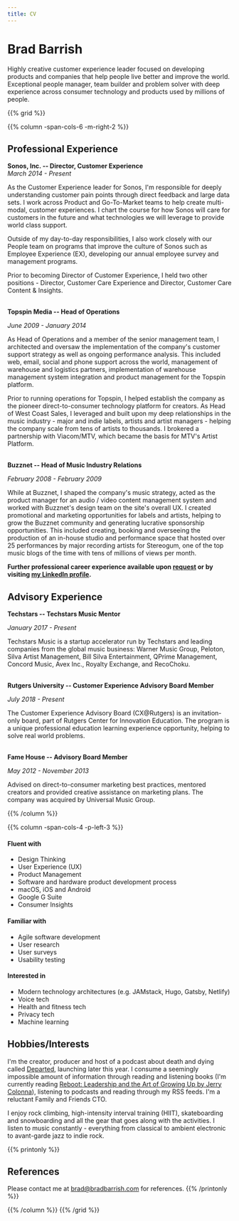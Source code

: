 ```yaml
---
title: CV
---
```


# Brad Barrish

Highly creative customer experience leader focused on developing products and companies that help people live better and improve the world. Exceptional people manager, team builder and problem solver with deep experience across consumer technology and products used by millions of people.

{{% grid %}}

{{% column -span-cols-6 -m-right-2 %}}

## Professional Experience

**Sonos, Inc. -- Director, Customer Experience** <br/>
_March 2014 - Present_

As the Customer Experience leader for Sonos, I'm responsible for deeply understanding customer pain points through direct feedback and large data sets. I work across Product and Go-To-Market teams to help create multi-modal, customer experiences. I chart the course for how Sonos will care for customers in the future and what technologies we will leverage to provide world class support.

Outside of my day-to-day responsibilities, I also work closely with our People team on programs that improve the culture of Sonos such as Employee Experience (EX), developing our annual employee survey and management programs.

Prior to becoming Director of Customer Experience, I held two other positions - Director, Customer Care Experience and Director, Customer Care Content & Insights. <br/><br/>

**Topspin Media -- Head of Operations** <br/>

_June 2009 - January 2014_

As Head of Operations and a member of the senior management team, I architected and oversaw the implementation of the company's customer support strategy as well as ongoing performance analysis. This included web, email, social and phone support across the world, management of warehouse and logistics partners, implementation of warehouse management system integration and product management for the Topspin platform.

Prior to running operations for Topspin, I helped establish the company as the pioneer direct-to-consumer technology platform for creators. As Head of West Coast Sales, I leveraged and built upon my deep relationships in the music industry - major and indie labels, artists and artist managers - helping the company scale from tens of artists to thousands. I brokered a partnership with Viacom/MTV, which became the basis for MTV's Artist Platform. <br/><br/>

**Buzznet -- Head of Music Industry Relations** <br/>

_February 2008 - February 2009_

While at Buzznet, I shaped the company's music strategy, acted as the product manager for an audio / video content management system and worked with Buzznet's design team on the site's overall UX. I created promotional and marketing opportunities for labels and artists, helping to grow the Buzznet community and generating lucrative sponsorship opportunities. This included creating, booking and overseeing the production of an in-house studio and performance space that hosted over 25 performances by major recording artists for Stereogum, one of the top music blogs of the time with tens of millions of views per month.

**Further professional career experience available upon [request](mailto:brad@bradbarrish.com) or by visiting [my LinkedIn profile](https://www.linkedin.com/in/bbarrish/).**

## Advisory Experience

**Techstars -- Techstars Music Mentor** <br/>

_January 2017 - Present_

Techstars Music is a startup accelerator run by Techstars and leading companies from the global music business: Warner Music Group, Peloton, Silva Artist Management, Bill Silva Entertainment, QPrime Management, Concord Music, Avex Inc., Royalty Exchange, and RecoChoku. <br/><br/>


**Rutgers University -- Customer Experience Advisory Board Member** <br/>

_July 2018 - Present_

The Customer Experience Advisory Board (CX@Rutgers) is an invitation-only board, part of Rutgers Center for Innovation Education. The program is a unique professional education learning experience opportunity, helping to solve real world problems. <br/><br/>

**Fame House -- Advisory Board Member** <br/>

_May 2012 - November 2013_

Advised on direct-to-consumer marketing best practices, mentored creators and provided creative assistance on marketing plans. The company was acquired by Universal Music Group.

{{% /column %}}

{{% column -span-cols-4 -p-left-3 %}}

#### Fluent with

- Design Thinking
- User Experience (UX)
- Product Management
- Software and hardware product development process
- macOS, iOS and Android
- Google G Suite
- Consumer Insights

#### Familiar with

- Agile software development
- User research
- User surveys
- Usability testing

#### Interested in

- Modern technology architectures (e.g. JAMstack, Hugo, Gatsby, Netlify)
- Voice tech
- Health and fitness tech
- Privacy tech
- Machine learning

## Hobbies/Interests

I'm the creator, producer and host of a podcast about death and dying called [Departed](https://departed.fm), launching later this year. I consume a seemingly impossible amount of information through reading and listening books (I'm currently reading [Reboot: Leadership and the Art of Growing Up by Jerry Colonna](https://amzn.to/2LIbSan)), listening to podcasts and reading through my RSS feeds. I'm a reluctant Family and Friends CTO.

I enjoy rock climbing, high-intensity interval training (HIIT), skateboarding and snowboarding and all the gear that goes along with the activities. I listen to music constantly - everything from classical to ambient electronic to avant-garde jazz to indie rock.

{{% printonly %}}

## References

Please contact me at [brad@bradbarrish.com](mailto:brad@bradbarrish.com) for references. {{% /printonly %}}

{{% /column %}} {{% /grid %}}
